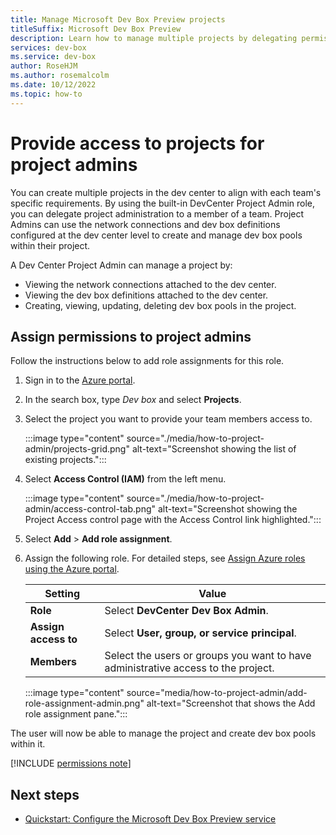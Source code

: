 ```yaml
---
title: Manage Microsoft Dev Box Preview projects
titleSuffix: Microsoft Dev Box Preview
description: Learn how to manage multiple projects by delegating permissions to project admins.
services: dev-box
ms.service: dev-box
author: RoseHJM
ms.author: rosemalcolm
ms.date: 10/12/2022
ms.topic: how-to
---
```


# Provide access to projects for project admins

You can create multiple projects in the dev center to align with each team's specific requirements. By using the built-in DevCenter Project Admin role, you can delegate project administration to a member of a team. Project Admins can use the network connections and dev box definitions configured at the dev center level to create and manage dev box pools within their project.

A Dev Center Project Admin can manage a project by:

- Viewing the network connections attached to the dev center.
- Viewing the dev box definitions attached to the dev center.
- Creating, viewing, updating, deleting dev box pools in the project.

## Assign permissions to project admins
 
Follow the instructions below to add role assignments for this role.

1. Sign in to the [Azure portal](https://portal.azure.com).
 
1. In the search box, type *Dev box* and select **Projects**. 

1. Select the project you want to provide your team members access to.
 
   :::image type="content" source="./media/how-to-project-admin/projects-grid.png" alt-text="Screenshot showing the list of existing projects.":::

1. Select **Access Control (IAM)** from the left menu.
 
   :::image type="content" source="./media/how-to-project-admin/access-control-tab.png" alt-text="Screenshot showing the Project Access control page with the Access Control link highlighted.":::

1. Select **Add** > **Add role assignment**.

1. Assign the following role. For detailed steps, see [Assign Azure roles using the Azure portal](../role-based-access-control/role-assignments-portal.md).
    
    | Setting | Value |
    | --- | --- |
    | **Role** | Select **DevCenter Dev Box Admin**. |
    | **Assign access to** | Select **User, group, or service principal**. |
    | **Members** | Select the users or groups you want to have administrative access to the project. |

    :::image type="content" source="media/how-to-project-admin/add-role-assignment-admin.png" alt-text="Screenshot that shows the Add role assignment pane.":::

The user will now be able to manage the project and create dev box pools within it.

[!INCLUDE [permissions note](./includes/note-permission-to-create-dev-box.md)]
## Next steps

- [Quickstart: Configure the Microsoft Dev Box Preview service](quickstart-configure-dev-box-service.md)
